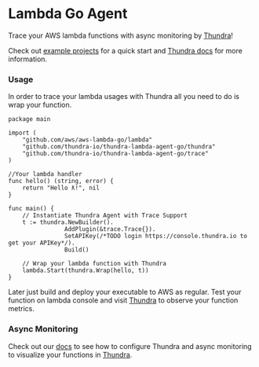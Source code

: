 # Lambda Go Agent

Trace your AWS lambda functions with async monitoring by [Thundra](https://www.thundra.io/)!

Check out [example projects](https://github.com/thundra-io/thundra-examples-lambda-go) for a quick start and [Thundra docs](https://docs.thundra.io/docs) for more information.

### Usage

In order to trace your lambda usages with Thundra all you need to do is wrap your function.

```
package main

import (
	"github.com/aws/aws-lambda-go/lambda"
	"github.com/thundra-io/thundra-lambda-agent-go/thundra"
	"github.com/thundra-io/thundra-lambda-agent-go/trace"
)

//Your lambda handler
func hello() (string, error) {
	return "Hello ƛ!", nil
}

func main() {
	// Instantiate Thundra Agent with Trace Support
	t := thundra.NewBuilder().
	            AddPlugin(&trace.Trace{}).
	            SetAPIKey(/*TODO login https://console.thundra.io to get your APIKey*/).
	            Build()
	
	// Wrap your lambda function with Thundra
	lambda.Start(thundra.Wrap(hello, t))
}
```
Later just build and deploy your executable to AWS as regular. Test your function on lambda console and visit [Thundra](https://www.thundra.io/) to observe your function metrics.

### Async Monitoring

Check out our [docs](https://docs.thundra.io/docs/how-to-setup-async-monitoring) to see how to configure Thundra and async monitoring to visualize your functions in [Thundra](https://www.thundra.io/).
